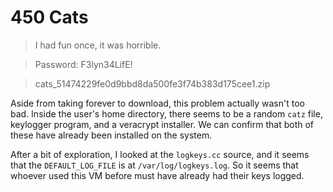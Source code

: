 # 450 Cats

> I had fun once, it was horrible.

> Password: F3lyn34LifE!

> cats_51474229fe0d9bbd8da500fe3f74b383d175cee1.zip

Aside from taking forever to download, this problem actually wasn't too bad. Inside the user's home directory, there seems to be a random `catz` file, keylogger program, and a veracrypt installer. We can confirm that both of these have already been installed on the system.

After a bit of exploration, I looked at the `logkeys.cc` source, and it seems that the `DEFAULT_LOG_FILE` is at `/var/log/logkeys.log`. So it seems that whoever used this VM before must have already had their keys logged.